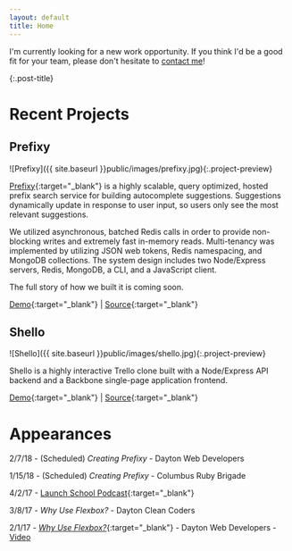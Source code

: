 ```yaml
---
layout: default
title: Home
---
```


<div class="message">
  I'm currently looking for a new work opportunity. If you think I'd be a good fit for your team, please don't hesitate to <a href="mailto:jay.shenk@gmail.com">contact me</a>!
</div>

{:.post-title}
# Recent Projects

## Prefixy

![Prefixy]({{ site.baseurl }}public/images/prefixy.jpg){:.project-preview}

[Prefixy](https://github.com/prefixy/prefixy){:target="_blank"} is a highly scalable, query optimized, hosted prefix search service for building autocomplete suggestions. Suggestions dynamically update in response to user input, so users only see the most relevant suggestions.

We utilized asynchronous, batched Redis calls in order to provide non-blocking writes and extremely fast in-memory reads. Multi-tenancy was implemented by utilizing JSON web tokens, Redis namespacing, and MongoDB collections. The system design includes two Node/Express servers, Redis, MongoDB, a CLI, and a JavaScript client.

The full story of how we built it is coming soon.

[Demo](https://www.prefixy.io/){:target="_blank"} \|
[Source](https://github.com/prefixy/prefixy){:target="_blank"}

## Shello

![Shello]({{ site.baseurl }}public/images/shello.jpg){:.project-preview}

Shello is a highly interactive Trello clone built with a Node/Express API backend and a Backbone single-page application frontend.

[Demo](https://boiling-falls-66079.herokuapp.com/){:target="_blank"} \|
[Source](https://github.com/jayshenk/shello){:target="_blank"}

# Appearances

2/7/18 - (Scheduled) *Creating Prefixy* - Dayton Web Developers

1/15/18 - (Scheduled) *Creating Prefixy* - Columbus Ruby Brigade

4/2/17 - [Launch School Podcast](https://launchschool.com/blog/meet-a-student-jay-shenk){:target="_blank"}

3/8/17 - *Why Use Flexbox?* - Dayton Clean Coders

2/1/17 - [*Why Use Flexbox?*](https://youtu.be/v8fcG1ZO5Ig){:target="_blank"} - Dayton Web Developers - [Video](https://youtu.be/v8fcG1ZO5Ig)
